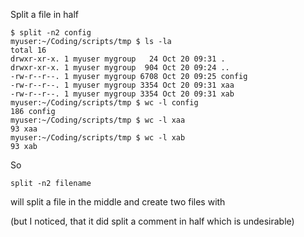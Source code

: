 Split a file in half
```
$ split -n2 config 
myuser:~/Coding/scripts/tmp $ ls -la
total 16
drwxr-xr-x. 1 myuser mygroup   24 Oct 20 09:31 .
drwxr-xr-x. 1 myuser mygroup  904 Oct 20 09:24 ..
-rw-r--r--. 1 myuser mygroup 6708 Oct 20 09:25 config
-rw-r--r--. 1 myuser mygroup 3354 Oct 20 09:31 xaa
-rw-r--r--. 1 myuser mygroup 3354 Oct 20 09:31 xab
myuser:~/Coding/scripts/tmp $ wc -l config 
186 config
myuser:~/Coding/scripts/tmp $ wc -l xaa 
93 xaa
myuser:~/Coding/scripts/tmp $ wc -l xab
93 xab
```

So
```
split -n2 filename
```
will split a file in the middle and create two files with

(but I noticed, that it did split a comment in half which is undesirable)
